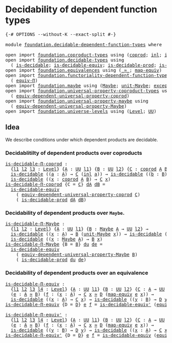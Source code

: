 # Decidability of dependent function types

<pre class="Agda"><a id="53" class="Symbol">{-#</a> <a id="57" class="Keyword">OPTIONS</a> <a id="65" class="Pragma">--without-K</a> <a id="77" class="Pragma">--exact-split</a> <a id="91" class="Symbol">#-}</a>

<a id="96" class="Keyword">module</a> <a id="103" href="foundation.decidable-dependent-function-types.html" class="Module">foundation.decidable-dependent-function-types</a> <a id="149" class="Keyword">where</a>

<a id="156" class="Keyword">open</a> <a id="161" class="Keyword">import</a> <a id="168" href="foundation.coproduct-types.html" class="Module">foundation.coproduct-types</a> <a id="195" class="Keyword">using</a> <a id="201" class="Symbol">(</a><a id="202" href="foundation.coproduct-types.html#1168" class="Datatype">coprod</a><a id="208" class="Symbol">;</a> <a id="210" href="foundation.coproduct-types.html#1239" class="InductiveConstructor">inl</a><a id="213" class="Symbol">;</a> <a id="215" href="foundation.coproduct-types.html#1262" class="InductiveConstructor">inr</a><a id="218" class="Symbol">)</a>
<a id="220" class="Keyword">open</a> <a id="225" class="Keyword">import</a> <a id="232" href="foundation.decidable-types.html" class="Module">foundation.decidable-types</a> <a id="259" class="Keyword">using</a>
  <a id="267" class="Symbol">(</a> <a id="269" href="foundation.decidable-types.html#1905" class="Function">is-decidable</a><a id="281" class="Symbol">;</a> <a id="283" href="foundation.decidable-types.html#5701" class="Function">is-decidable-equiv</a><a id="301" class="Symbol">;</a> <a id="303" href="foundation.decidable-types.html#3323" class="Function">is-decidable-prod</a><a id="320" class="Symbol">;</a> <a id="322" href="foundation.decidable-types.html#5847" class="Function">is-decidable-equiv&#39;</a><a id="341" class="Symbol">)</a>
<a id="343" class="Keyword">open</a> <a id="348" class="Keyword">import</a> <a id="355" href="foundation.equivalences.html" class="Module">foundation.equivalences</a> <a id="379" class="Keyword">using</a> <a id="385" class="Symbol">(</a><a id="386" href="foundation-core.equivalences.html#1607" class="Function Operator">_≃_</a><a id="389" class="Symbol">;</a> <a id="391" href="foundation-core.equivalences.html#1807" class="Function">map-equiv</a><a id="400" class="Symbol">)</a>
<a id="402" class="Keyword">open</a> <a id="407" class="Keyword">import</a> <a id="414" href="foundation.functoriality-dependent-function-types.html" class="Module">foundation.functoriality-dependent-function-types</a> <a id="464" class="Keyword">using</a>
  <a id="472" class="Symbol">(</a> <a id="474" href="foundation.functoriality-dependent-function-types.html#6158" class="Function">equiv-Π</a><a id="481" class="Symbol">)</a>
<a id="483" class="Keyword">open</a> <a id="488" class="Keyword">import</a> <a id="495" href="foundation.maybe.html" class="Module">foundation.maybe</a> <a id="512" class="Keyword">using</a> <a id="518" class="Symbol">(</a><a id="519" href="foundation.maybe.html#1449" class="Function">Maybe</a><a id="524" class="Symbol">;</a> <a id="526" href="foundation.maybe.html#1508" class="Function">unit-Maybe</a><a id="536" class="Symbol">;</a> <a id="538" href="foundation.maybe.html#1576" class="Function">exception-Maybe</a><a id="553" class="Symbol">)</a>
<a id="555" class="Keyword">open</a> <a id="560" class="Keyword">import</a> <a id="567" href="foundation.universal-property-coproduct-types.html" class="Module">foundation.universal-property-coproduct-types</a> <a id="613" class="Keyword">using</a>
  <a id="621" class="Symbol">(</a> <a id="623" href="foundation.universal-property-coproduct-types.html#1636" class="Function">equiv-dependent-universal-property-coprod</a><a id="664" class="Symbol">)</a>
<a id="666" class="Keyword">open</a> <a id="671" class="Keyword">import</a> <a id="678" href="foundation.universal-property-maybe.html" class="Module">foundation.universal-property-maybe</a> <a id="714" class="Keyword">using</a>
  <a id="722" class="Symbol">(</a> <a id="724" href="foundation.universal-property-maybe.html#1988" class="Function">equiv-dependent-universal-property-Maybe</a><a id="764" class="Symbol">)</a>
<a id="766" class="Keyword">open</a> <a id="771" class="Keyword">import</a> <a id="778" href="foundation.universe-levels.html" class="Module">foundation.universe-levels</a> <a id="805" class="Keyword">using</a> <a id="811" class="Symbol">(</a><a id="812" href="Agda.Primitive.html#597" class="Postulate">Level</a><a id="817" class="Symbol">;</a> <a id="819" href="foundation-core.universe-levels.html#222" class="Primitive">UU</a><a id="821" class="Symbol">)</a>
</pre>
## Idea

We describe conditions under which dependent products are decidable.

### Decidablitilty of dependent products over coproducts

<pre class="Agda"><a id="is-decidable-Π-coprod"></a><a id="973" href="foundation.decidable-dependent-function-types.html#973" class="Function">is-decidable-Π-coprod</a> <a id="995" class="Symbol">:</a>
  <a id="999" class="Symbol">{</a><a id="1000" href="foundation.decidable-dependent-function-types.html#1000" class="Bound">l1</a> <a id="1003" href="foundation.decidable-dependent-function-types.html#1003" class="Bound">l2</a> <a id="1006" href="foundation.decidable-dependent-function-types.html#1006" class="Bound">l3</a> <a id="1009" class="Symbol">:</a> <a id="1011" href="Agda.Primitive.html#597" class="Postulate">Level</a><a id="1016" class="Symbol">}</a> <a id="1018" class="Symbol">{</a><a id="1019" href="foundation.decidable-dependent-function-types.html#1019" class="Bound">A</a> <a id="1021" class="Symbol">:</a> <a id="1023" href="foundation-core.universe-levels.html#222" class="Primitive">UU</a> <a id="1026" href="foundation.decidable-dependent-function-types.html#1000" class="Bound">l1</a><a id="1028" class="Symbol">}</a> <a id="1030" class="Symbol">{</a><a id="1031" href="foundation.decidable-dependent-function-types.html#1031" class="Bound">B</a> <a id="1033" class="Symbol">:</a> <a id="1035" href="foundation-core.universe-levels.html#222" class="Primitive">UU</a> <a id="1038" href="foundation.decidable-dependent-function-types.html#1003" class="Bound">l2</a><a id="1040" class="Symbol">}</a> <a id="1042" class="Symbol">{</a><a id="1043" href="foundation.decidable-dependent-function-types.html#1043" class="Bound">C</a> <a id="1045" class="Symbol">:</a> <a id="1047" href="foundation.coproduct-types.html#1168" class="Datatype">coprod</a> <a id="1054" href="foundation.decidable-dependent-function-types.html#1019" class="Bound">A</a> <a id="1056" href="foundation.decidable-dependent-function-types.html#1031" class="Bound">B</a> <a id="1058" class="Symbol">→</a> <a id="1060" href="foundation-core.universe-levels.html#222" class="Primitive">UU</a> <a id="1063" href="foundation.decidable-dependent-function-types.html#1006" class="Bound">l3</a><a id="1065" class="Symbol">}</a> <a id="1067" class="Symbol">→</a>
  <a id="1071" href="foundation.decidable-types.html#1905" class="Function">is-decidable</a> <a id="1084" class="Symbol">((</a><a id="1086" href="foundation.decidable-dependent-function-types.html#1086" class="Bound">a</a> <a id="1088" class="Symbol">:</a> <a id="1090" href="foundation.decidable-dependent-function-types.html#1019" class="Bound">A</a><a id="1091" class="Symbol">)</a> <a id="1093" class="Symbol">→</a> <a id="1095" href="foundation.decidable-dependent-function-types.html#1043" class="Bound">C</a> <a id="1097" class="Symbol">(</a><a id="1098" href="foundation.coproduct-types.html#1239" class="InductiveConstructor">inl</a> <a id="1102" href="foundation.decidable-dependent-function-types.html#1086" class="Bound">a</a><a id="1103" class="Symbol">))</a> <a id="1106" class="Symbol">→</a> <a id="1108" href="foundation.decidable-types.html#1905" class="Function">is-decidable</a> <a id="1121" class="Symbol">((</a><a id="1123" href="foundation.decidable-dependent-function-types.html#1123" class="Bound">b</a> <a id="1125" class="Symbol">:</a> <a id="1127" href="foundation.decidable-dependent-function-types.html#1031" class="Bound">B</a><a id="1128" class="Symbol">)</a> <a id="1130" class="Symbol">→</a> <a id="1132" href="foundation.decidable-dependent-function-types.html#1043" class="Bound">C</a> <a id="1134" class="Symbol">(</a><a id="1135" href="foundation.coproduct-types.html#1262" class="InductiveConstructor">inr</a> <a id="1139" href="foundation.decidable-dependent-function-types.html#1123" class="Bound">b</a><a id="1140" class="Symbol">))</a> <a id="1143" class="Symbol">→</a>
  <a id="1147" href="foundation.decidable-types.html#1905" class="Function">is-decidable</a> <a id="1160" class="Symbol">((</a><a id="1162" href="foundation.decidable-dependent-function-types.html#1162" class="Bound">x</a> <a id="1164" class="Symbol">:</a> <a id="1166" href="foundation.coproduct-types.html#1168" class="Datatype">coprod</a> <a id="1173" href="foundation.decidable-dependent-function-types.html#1019" class="Bound">A</a> <a id="1175" href="foundation.decidable-dependent-function-types.html#1031" class="Bound">B</a><a id="1176" class="Symbol">)</a> <a id="1178" class="Symbol">→</a> <a id="1180" href="foundation.decidable-dependent-function-types.html#1043" class="Bound">C</a> <a id="1182" href="foundation.decidable-dependent-function-types.html#1162" class="Bound">x</a><a id="1183" class="Symbol">)</a>
<a id="1185" href="foundation.decidable-dependent-function-types.html#973" class="Function">is-decidable-Π-coprod</a> <a id="1207" class="Symbol">{</a><a id="1208" class="Argument">C</a> <a id="1210" class="Symbol">=</a> <a id="1212" href="foundation.decidable-dependent-function-types.html#1212" class="Bound">C</a><a id="1213" class="Symbol">}</a> <a id="1215" href="foundation.decidable-dependent-function-types.html#1215" class="Bound">dA</a> <a id="1218" href="foundation.decidable-dependent-function-types.html#1218" class="Bound">dB</a> <a id="1221" class="Symbol">=</a>
  <a id="1225" href="foundation.decidable-types.html#5701" class="Function">is-decidable-equiv</a>
    <a id="1248" class="Symbol">(</a> <a id="1250" href="foundation.universal-property-coproduct-types.html#1636" class="Function">equiv-dependent-universal-property-coprod</a> <a id="1292" href="foundation.decidable-dependent-function-types.html#1212" class="Bound">C</a><a id="1293" class="Symbol">)</a>
    <a id="1299" class="Symbol">(</a> <a id="1301" href="foundation.decidable-types.html#3323" class="Function">is-decidable-prod</a> <a id="1319" href="foundation.decidable-dependent-function-types.html#1215" class="Bound">dA</a> <a id="1322" href="foundation.decidable-dependent-function-types.html#1218" class="Bound">dB</a><a id="1324" class="Symbol">)</a>
</pre>
### Decidability of dependent products over `Maybe`.

<pre class="Agda"><a id="is-decidable-Π-Maybe"></a><a id="1393" href="foundation.decidable-dependent-function-types.html#1393" class="Function">is-decidable-Π-Maybe</a> <a id="1414" class="Symbol">:</a>
  <a id="1418" class="Symbol">{</a><a id="1419" href="foundation.decidable-dependent-function-types.html#1419" class="Bound">l1</a> <a id="1422" href="foundation.decidable-dependent-function-types.html#1422" class="Bound">l2</a> <a id="1425" class="Symbol">:</a> <a id="1427" href="Agda.Primitive.html#597" class="Postulate">Level</a><a id="1432" class="Symbol">}</a> <a id="1434" class="Symbol">{</a><a id="1435" href="foundation.decidable-dependent-function-types.html#1435" class="Bound">A</a> <a id="1437" class="Symbol">:</a> <a id="1439" href="foundation-core.universe-levels.html#222" class="Primitive">UU</a> <a id="1442" href="foundation.decidable-dependent-function-types.html#1419" class="Bound">l1</a><a id="1444" class="Symbol">}</a> <a id="1446" class="Symbol">{</a><a id="1447" href="foundation.decidable-dependent-function-types.html#1447" class="Bound">B</a> <a id="1449" class="Symbol">:</a> <a id="1451" href="foundation.maybe.html#1449" class="Function">Maybe</a> <a id="1457" href="foundation.decidable-dependent-function-types.html#1435" class="Bound">A</a> <a id="1459" class="Symbol">→</a> <a id="1461" href="foundation-core.universe-levels.html#222" class="Primitive">UU</a> <a id="1464" href="foundation.decidable-dependent-function-types.html#1422" class="Bound">l2</a><a id="1466" class="Symbol">}</a> <a id="1468" class="Symbol">→</a>
  <a id="1472" href="foundation.decidable-types.html#1905" class="Function">is-decidable</a> <a id="1485" class="Symbol">((</a><a id="1487" href="foundation.decidable-dependent-function-types.html#1487" class="Bound">x</a> <a id="1489" class="Symbol">:</a> <a id="1491" href="foundation.decidable-dependent-function-types.html#1435" class="Bound">A</a><a id="1492" class="Symbol">)</a> <a id="1494" class="Symbol">→</a> <a id="1496" href="foundation.decidable-dependent-function-types.html#1447" class="Bound">B</a> <a id="1498" class="Symbol">(</a><a id="1499" href="foundation.maybe.html#1508" class="Function">unit-Maybe</a> <a id="1510" href="foundation.decidable-dependent-function-types.html#1487" class="Bound">x</a><a id="1511" class="Symbol">))</a> <a id="1514" class="Symbol">→</a> <a id="1516" href="foundation.decidable-types.html#1905" class="Function">is-decidable</a> <a id="1529" class="Symbol">(</a><a id="1530" href="foundation.decidable-dependent-function-types.html#1447" class="Bound">B</a> <a id="1532" href="foundation.maybe.html#1576" class="Function">exception-Maybe</a><a id="1547" class="Symbol">)</a> <a id="1549" class="Symbol">→</a>
  <a id="1553" href="foundation.decidable-types.html#1905" class="Function">is-decidable</a> <a id="1566" class="Symbol">((</a><a id="1568" href="foundation.decidable-dependent-function-types.html#1568" class="Bound">x</a> <a id="1570" class="Symbol">:</a> <a id="1572" href="foundation.maybe.html#1449" class="Function">Maybe</a> <a id="1578" href="foundation.decidable-dependent-function-types.html#1435" class="Bound">A</a><a id="1579" class="Symbol">)</a> <a id="1581" class="Symbol">→</a> <a id="1583" href="foundation.decidable-dependent-function-types.html#1447" class="Bound">B</a> <a id="1585" href="foundation.decidable-dependent-function-types.html#1568" class="Bound">x</a><a id="1586" class="Symbol">)</a>
<a id="1588" href="foundation.decidable-dependent-function-types.html#1393" class="Function">is-decidable-Π-Maybe</a> <a id="1609" class="Symbol">{</a><a id="1610" class="Argument">B</a> <a id="1612" class="Symbol">=</a> <a id="1614" href="foundation.decidable-dependent-function-types.html#1614" class="Bound">B</a><a id="1615" class="Symbol">}</a> <a id="1617" href="foundation.decidable-dependent-function-types.html#1617" class="Bound">du</a> <a id="1620" href="foundation.decidable-dependent-function-types.html#1620" class="Bound">de</a> <a id="1623" class="Symbol">=</a>
  <a id="1627" href="foundation.decidable-types.html#5701" class="Function">is-decidable-equiv</a>
    <a id="1650" class="Symbol">(</a> <a id="1652" href="foundation.universal-property-maybe.html#1988" class="Function">equiv-dependent-universal-property-Maybe</a> <a id="1693" href="foundation.decidable-dependent-function-types.html#1614" class="Bound">B</a><a id="1694" class="Symbol">)</a>
    <a id="1700" class="Symbol">(</a> <a id="1702" href="foundation.decidable-types.html#3323" class="Function">is-decidable-prod</a> <a id="1720" href="foundation.decidable-dependent-function-types.html#1617" class="Bound">du</a> <a id="1723" href="foundation.decidable-dependent-function-types.html#1620" class="Bound">de</a><a id="1725" class="Symbol">)</a>
</pre>
### Decidability of dependent products over an equivalence

<pre class="Agda"><a id="is-decidable-Π-equiv"></a><a id="1800" href="foundation.decidable-dependent-function-types.html#1800" class="Function">is-decidable-Π-equiv</a> <a id="1821" class="Symbol">:</a>
  <a id="1825" class="Symbol">{</a><a id="1826" href="foundation.decidable-dependent-function-types.html#1826" class="Bound">l1</a> <a id="1829" href="foundation.decidable-dependent-function-types.html#1829" class="Bound">l2</a> <a id="1832" href="foundation.decidable-dependent-function-types.html#1832" class="Bound">l3</a> <a id="1835" href="foundation.decidable-dependent-function-types.html#1835" class="Bound">l4</a> <a id="1838" class="Symbol">:</a> <a id="1840" href="Agda.Primitive.html#597" class="Postulate">Level</a><a id="1845" class="Symbol">}</a> <a id="1847" class="Symbol">{</a><a id="1848" href="foundation.decidable-dependent-function-types.html#1848" class="Bound">A</a> <a id="1850" class="Symbol">:</a> <a id="1852" href="foundation-core.universe-levels.html#222" class="Primitive">UU</a> <a id="1855" href="foundation.decidable-dependent-function-types.html#1826" class="Bound">l1</a><a id="1857" class="Symbol">}</a> <a id="1859" class="Symbol">{</a><a id="1860" href="foundation.decidable-dependent-function-types.html#1860" class="Bound">B</a> <a id="1862" class="Symbol">:</a> <a id="1864" href="foundation-core.universe-levels.html#222" class="Primitive">UU</a> <a id="1867" href="foundation.decidable-dependent-function-types.html#1829" class="Bound">l2</a><a id="1869" class="Symbol">}</a> <a id="1871" class="Symbol">{</a><a id="1872" href="foundation.decidable-dependent-function-types.html#1872" class="Bound">C</a> <a id="1874" class="Symbol">:</a> <a id="1876" href="foundation.decidable-dependent-function-types.html#1848" class="Bound">A</a> <a id="1878" class="Symbol">→</a> <a id="1880" href="foundation-core.universe-levels.html#222" class="Primitive">UU</a> <a id="1883" href="foundation.decidable-dependent-function-types.html#1832" class="Bound">l3</a><a id="1885" class="Symbol">}</a> <a id="1887" class="Symbol">{</a><a id="1888" href="foundation.decidable-dependent-function-types.html#1888" class="Bound">D</a> <a id="1890" class="Symbol">:</a> <a id="1892" href="foundation.decidable-dependent-function-types.html#1860" class="Bound">B</a> <a id="1894" class="Symbol">→</a> <a id="1896" href="foundation-core.universe-levels.html#222" class="Primitive">UU</a> <a id="1899" href="foundation.decidable-dependent-function-types.html#1835" class="Bound">l4</a><a id="1901" class="Symbol">}</a>
  <a id="1905" class="Symbol">(</a><a id="1906" href="foundation.decidable-dependent-function-types.html#1906" class="Bound">e</a> <a id="1908" class="Symbol">:</a> <a id="1910" href="foundation.decidable-dependent-function-types.html#1848" class="Bound">A</a> <a id="1912" href="foundation-core.equivalences.html#1607" class="Function Operator">≃</a> <a id="1914" href="foundation.decidable-dependent-function-types.html#1860" class="Bound">B</a><a id="1915" class="Symbol">)</a> <a id="1917" class="Symbol">(</a><a id="1918" href="foundation.decidable-dependent-function-types.html#1918" class="Bound">f</a> <a id="1920" class="Symbol">:</a> <a id="1922" class="Symbol">(</a><a id="1923" href="foundation.decidable-dependent-function-types.html#1923" class="Bound">x</a> <a id="1925" class="Symbol">:</a> <a id="1927" href="foundation.decidable-dependent-function-types.html#1848" class="Bound">A</a><a id="1928" class="Symbol">)</a> <a id="1930" class="Symbol">→</a> <a id="1932" href="foundation.decidable-dependent-function-types.html#1872" class="Bound">C</a> <a id="1934" href="foundation.decidable-dependent-function-types.html#1923" class="Bound">x</a> <a id="1936" href="foundation-core.equivalences.html#1607" class="Function Operator">≃</a> <a id="1938" href="foundation.decidable-dependent-function-types.html#1888" class="Bound">D</a> <a id="1940" class="Symbol">(</a><a id="1941" href="foundation-core.equivalences.html#1807" class="Function">map-equiv</a> <a id="1951" href="foundation.decidable-dependent-function-types.html#1906" class="Bound">e</a> <a id="1953" href="foundation.decidable-dependent-function-types.html#1923" class="Bound">x</a><a id="1954" class="Symbol">))</a> <a id="1957" class="Symbol">→</a>
  <a id="1961" href="foundation.decidable-types.html#1905" class="Function">is-decidable</a> <a id="1974" class="Symbol">((</a><a id="1976" href="foundation.decidable-dependent-function-types.html#1976" class="Bound">x</a> <a id="1978" class="Symbol">:</a> <a id="1980" href="foundation.decidable-dependent-function-types.html#1848" class="Bound">A</a><a id="1981" class="Symbol">)</a> <a id="1983" class="Symbol">→</a> <a id="1985" href="foundation.decidable-dependent-function-types.html#1872" class="Bound">C</a> <a id="1987" href="foundation.decidable-dependent-function-types.html#1976" class="Bound">x</a><a id="1988" class="Symbol">)</a> <a id="1990" class="Symbol">→</a> <a id="1992" href="foundation.decidable-types.html#1905" class="Function">is-decidable</a> <a id="2005" class="Symbol">((</a><a id="2007" href="foundation.decidable-dependent-function-types.html#2007" class="Bound">y</a> <a id="2009" class="Symbol">:</a> <a id="2011" href="foundation.decidable-dependent-function-types.html#1860" class="Bound">B</a><a id="2012" class="Symbol">)</a> <a id="2014" class="Symbol">→</a> <a id="2016" href="foundation.decidable-dependent-function-types.html#1888" class="Bound">D</a> <a id="2018" href="foundation.decidable-dependent-function-types.html#2007" class="Bound">y</a><a id="2019" class="Symbol">)</a>
<a id="2021" href="foundation.decidable-dependent-function-types.html#1800" class="Function">is-decidable-Π-equiv</a> <a id="2042" class="Symbol">{</a><a id="2043" class="Argument">D</a> <a id="2045" class="Symbol">=</a> <a id="2047" href="foundation.decidable-dependent-function-types.html#2047" class="Bound">D</a><a id="2048" class="Symbol">}</a> <a id="2050" href="foundation.decidable-dependent-function-types.html#2050" class="Bound">e</a> <a id="2052" href="foundation.decidable-dependent-function-types.html#2052" class="Bound">f</a> <a id="2054" class="Symbol">=</a> <a id="2056" href="foundation.decidable-types.html#5847" class="Function">is-decidable-equiv&#39;</a> <a id="2076" class="Symbol">(</a><a id="2077" href="foundation.functoriality-dependent-function-types.html#6158" class="Function">equiv-Π</a> <a id="2085" href="foundation.decidable-dependent-function-types.html#2047" class="Bound">D</a> <a id="2087" href="foundation.decidable-dependent-function-types.html#2050" class="Bound">e</a> <a id="2089" href="foundation.decidable-dependent-function-types.html#2052" class="Bound">f</a><a id="2090" class="Symbol">)</a>

<a id="is-decidable-Π-equiv&#39;"></a><a id="2093" href="foundation.decidable-dependent-function-types.html#2093" class="Function">is-decidable-Π-equiv&#39;</a> <a id="2115" class="Symbol">:</a>
  <a id="2119" class="Symbol">{</a><a id="2120" href="foundation.decidable-dependent-function-types.html#2120" class="Bound">l1</a> <a id="2123" href="foundation.decidable-dependent-function-types.html#2123" class="Bound">l2</a> <a id="2126" href="foundation.decidable-dependent-function-types.html#2126" class="Bound">l3</a> <a id="2129" href="foundation.decidable-dependent-function-types.html#2129" class="Bound">l4</a> <a id="2132" class="Symbol">:</a> <a id="2134" href="Agda.Primitive.html#597" class="Postulate">Level</a><a id="2139" class="Symbol">}</a> <a id="2141" class="Symbol">{</a><a id="2142" href="foundation.decidable-dependent-function-types.html#2142" class="Bound">A</a> <a id="2144" class="Symbol">:</a> <a id="2146" href="foundation-core.universe-levels.html#222" class="Primitive">UU</a> <a id="2149" href="foundation.decidable-dependent-function-types.html#2120" class="Bound">l1</a><a id="2151" class="Symbol">}</a> <a id="2153" class="Symbol">{</a><a id="2154" href="foundation.decidable-dependent-function-types.html#2154" class="Bound">B</a> <a id="2156" class="Symbol">:</a> <a id="2158" href="foundation-core.universe-levels.html#222" class="Primitive">UU</a> <a id="2161" href="foundation.decidable-dependent-function-types.html#2123" class="Bound">l2</a><a id="2163" class="Symbol">}</a> <a id="2165" class="Symbol">{</a><a id="2166" href="foundation.decidable-dependent-function-types.html#2166" class="Bound">C</a> <a id="2168" class="Symbol">:</a> <a id="2170" href="foundation.decidable-dependent-function-types.html#2142" class="Bound">A</a> <a id="2172" class="Symbol">→</a> <a id="2174" href="foundation-core.universe-levels.html#222" class="Primitive">UU</a> <a id="2177" href="foundation.decidable-dependent-function-types.html#2126" class="Bound">l3</a><a id="2179" class="Symbol">}</a> <a id="2181" class="Symbol">{</a><a id="2182" href="foundation.decidable-dependent-function-types.html#2182" class="Bound">D</a> <a id="2184" class="Symbol">:</a> <a id="2186" href="foundation.decidable-dependent-function-types.html#2154" class="Bound">B</a> <a id="2188" class="Symbol">→</a> <a id="2190" href="foundation-core.universe-levels.html#222" class="Primitive">UU</a> <a id="2193" href="foundation.decidable-dependent-function-types.html#2129" class="Bound">l4</a><a id="2195" class="Symbol">}</a>
  <a id="2199" class="Symbol">(</a><a id="2200" href="foundation.decidable-dependent-function-types.html#2200" class="Bound">e</a> <a id="2202" class="Symbol">:</a> <a id="2204" href="foundation.decidable-dependent-function-types.html#2142" class="Bound">A</a> <a id="2206" href="foundation-core.equivalences.html#1607" class="Function Operator">≃</a> <a id="2208" href="foundation.decidable-dependent-function-types.html#2154" class="Bound">B</a><a id="2209" class="Symbol">)</a> <a id="2211" class="Symbol">(</a><a id="2212" href="foundation.decidable-dependent-function-types.html#2212" class="Bound">f</a> <a id="2214" class="Symbol">:</a> <a id="2216" class="Symbol">(</a><a id="2217" href="foundation.decidable-dependent-function-types.html#2217" class="Bound">x</a> <a id="2219" class="Symbol">:</a> <a id="2221" href="foundation.decidable-dependent-function-types.html#2142" class="Bound">A</a><a id="2222" class="Symbol">)</a> <a id="2224" class="Symbol">→</a> <a id="2226" href="foundation.decidable-dependent-function-types.html#2166" class="Bound">C</a> <a id="2228" href="foundation.decidable-dependent-function-types.html#2217" class="Bound">x</a> <a id="2230" href="foundation-core.equivalences.html#1607" class="Function Operator">≃</a> <a id="2232" href="foundation.decidable-dependent-function-types.html#2182" class="Bound">D</a> <a id="2234" class="Symbol">(</a><a id="2235" href="foundation-core.equivalences.html#1807" class="Function">map-equiv</a> <a id="2245" href="foundation.decidable-dependent-function-types.html#2200" class="Bound">e</a> <a id="2247" href="foundation.decidable-dependent-function-types.html#2217" class="Bound">x</a><a id="2248" class="Symbol">))</a> <a id="2251" class="Symbol">→</a>
  <a id="2255" href="foundation.decidable-types.html#1905" class="Function">is-decidable</a> <a id="2268" class="Symbol">((</a><a id="2270" href="foundation.decidable-dependent-function-types.html#2270" class="Bound">y</a> <a id="2272" class="Symbol">:</a> <a id="2274" href="foundation.decidable-dependent-function-types.html#2154" class="Bound">B</a><a id="2275" class="Symbol">)</a> <a id="2277" class="Symbol">→</a> <a id="2279" href="foundation.decidable-dependent-function-types.html#2182" class="Bound">D</a> <a id="2281" href="foundation.decidable-dependent-function-types.html#2270" class="Bound">y</a><a id="2282" class="Symbol">)</a> <a id="2284" class="Symbol">→</a> <a id="2286" href="foundation.decidable-types.html#1905" class="Function">is-decidable</a> <a id="2299" class="Symbol">((</a><a id="2301" href="foundation.decidable-dependent-function-types.html#2301" class="Bound">x</a> <a id="2303" class="Symbol">:</a> <a id="2305" href="foundation.decidable-dependent-function-types.html#2142" class="Bound">A</a><a id="2306" class="Symbol">)</a> <a id="2308" class="Symbol">→</a> <a id="2310" href="foundation.decidable-dependent-function-types.html#2166" class="Bound">C</a> <a id="2312" href="foundation.decidable-dependent-function-types.html#2301" class="Bound">x</a><a id="2313" class="Symbol">)</a>
<a id="2315" href="foundation.decidable-dependent-function-types.html#2093" class="Function">is-decidable-Π-equiv&#39;</a> <a id="2337" class="Symbol">{</a><a id="2338" class="Argument">D</a> <a id="2340" class="Symbol">=</a> <a id="2342" href="foundation.decidable-dependent-function-types.html#2342" class="Bound">D</a><a id="2343" class="Symbol">}</a> <a id="2345" href="foundation.decidable-dependent-function-types.html#2345" class="Bound">e</a> <a id="2347" href="foundation.decidable-dependent-function-types.html#2347" class="Bound">f</a> <a id="2349" class="Symbol">=</a> <a id="2351" href="foundation.decidable-types.html#5701" class="Function">is-decidable-equiv</a> <a id="2370" class="Symbol">(</a><a id="2371" href="foundation.functoriality-dependent-function-types.html#6158" class="Function">equiv-Π</a> <a id="2379" href="foundation.decidable-dependent-function-types.html#2342" class="Bound">D</a> <a id="2381" href="foundation.decidable-dependent-function-types.html#2345" class="Bound">e</a> <a id="2383" href="foundation.decidable-dependent-function-types.html#2347" class="Bound">f</a><a id="2384" class="Symbol">)</a>
</pre>